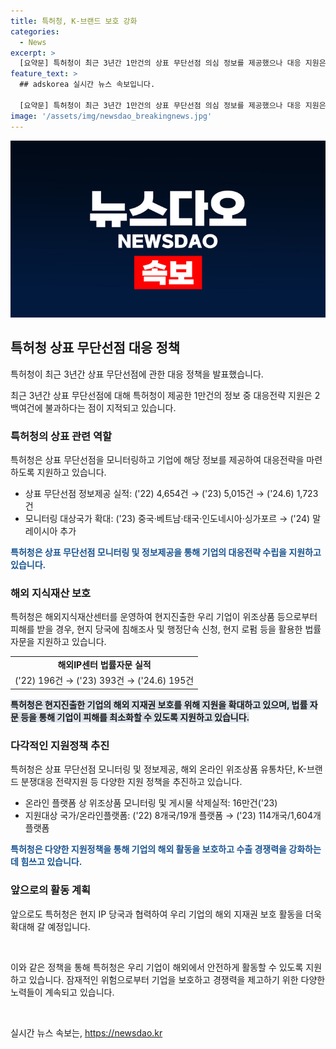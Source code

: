 ```yaml
---
title: 특허청, K-브랜드 보호 강화
categories:
  - News
excerpt: >
  [요약문] 특허청이 최근 3년간 1만건의 상표 무단선점 의심 정보를 제공했으나 대응 지원은 217건에 불과함. 특허청은 해외지식재산센터 운영을 통해 현지 당국에 침해조사, 법률 자문을 제공하여 우리 기업의 지적재산권을 보호하고 있다. 무단선점 정보제공, 온라인 위조상품 유통차단, 해외 브랜드 대응전략 지원 등을 추진하며, 앞으로도 현지 IP 당국과 협력하여 우리 기업의 지재권 보호 활동을 강화할 계획이다.
feature_text: >
  ## adskorea 실시간 뉴스 속보입니다.

  [요약문] 특허청이 최근 3년간 1만건의 상표 무단선점 의심 정보를 제공했으나 대응 지원은 217건에 불과함. 특허청은 해외지식재산센터 운영을 통해 현지 당국에 침해조사, 법률 자문을 제공하여 우리 기업의 지적재산권을 보호하고 있다. 무단선점 정보제공, 온라인 위조상품 유통차단, 해외 브랜드 대응전략 지원 등을 추진하며, 앞으로도 현지 IP 당국과 협력하여 우리 기업의 지재권 보호 활동을 강화할 계획이다.
image: '/assets/img/newsdao_breakingnews.jpg'
---
```


<p><img src="/assets/img/newsdao_breakingnews.jpg" alt="adskorea 속보" /></p>

<h2 data-ke-size="size26">특허청 상표 무단선점 대응 정책</h2>

<p>특허청이 최근 3년간 상표 무단선점에 관한 대응 정책을 발표했습니다.</p>

<p data-ke-size="size16"> 최근 3년간 상표 무단선점에 대해 특허청이 제공한 1만건의 정보 중 대응전략 지원은 2백여건에 불과하다는 점이 지적되고 있습니다.</p>

<h3>특허청의 상표 관련 역할</h3>

<p>특허청은 상표 무단선점을 모니터링하고 기업에 해당 정보를 제공하여 대응전략을 마련하도록 지원하고 있습니다.</p>

<ul>
  <li>상표 무단선점 정보제공 실적: ('22) 4,654건 → ('23) 5,015건 → ('24.6) 1,723건</li>
  <li>모니터링 대상국가 확대: ('23) 중국·베트남·태국·인도네시아·싱가포르 → ('24) 말레이시아 추가</li>
</ul>

<p><b><span style="color: #1a5490;">특허청은 상표 무단선점 모니터링 및 정보제공을 통해 기업의 대응전략 수립을 지원하고 있습니다.</span></b></p>

<h3>해외 지식재산 보호</h3>

<p>특허청은 해외지식재산센터를 운영하여 현지진출한 우리 기업이 위조상품 등으로부터 피해를 받을 경우, 현지 당국에 침해조사 및 행정단속 신청, 현지 로펌 등을 활용한 법률 자문을 지원하고 있습니다.</p>

<table>
  <tr>
    <td style="text-align: center; height: 17px;"><b>해외IP센터 법률자문 실적</b></td>
  </tr>
  <tr>
    <td style="text-align: center; height: 17px;">('22) 196건 → ('23) 393건 → ('24.6) 195건</td>
  </tr>
</table>

<p><b><span style="background-color: #21538527;">특허청은 현지진출한 기업의 해외 지재권 보호를 위해 지원을 확대하고 있으며, 법률 자문 등을 통해 기업이 피해를 최소화할 수 있도록 지원하고 있습니다.</span></b></p>

<h3>다각적인 지원정책 추진</h3>

<p>특허청은 상표 무단선점 모니터링 및 정보제공, 해외 온라인 위조상품 유통차단, K-브랜드 분쟁대응 전략지원 등 다양한 지원 정책을 추진하고 있습니다.</p>

<ul>
  <li>온라인 플랫폼 상 위조상품 모니터링 및 게시물 삭제실적: 16만건('23)</li>
  <li>지원대상 국가/온라인플랫폼: ('22) 8개국/19개 플랫폼 → ('23) 114개국/1,604개 플랫폼</li>
</ul>

<p><b><span style="color: #1a5490;">특허청은 다양한 지원정책을 통해 기업의 해외 활동을 보호하고 수출 경쟁력을 강화하는 데 힘쓰고 있습니다.</span></b></p>

<h3>앞으로의 활동 계획</h3>

<p>앞으로도 특허청은 현지 IP 당국과 협력하여 우리 기업의 해외 지재권 보호 활동을 더욱 확대해 갈 예정입니다.</p>

<p data-ke-size="size16">&nbsp;</p>

<p>이와 같은 정책을 통해 특허청은 우리 기업이 해외에서 안전하게 활동할 수 있도록 지원하고 있습니다. 잠재적인 위험으로부터 기업을 보호하고 경쟁력을 제고하기 위한 다양한 노력들이 계속되고 있습니다.</p>

<p data-ke-size="size16">&nbsp;</p>
실시간 뉴스 속보는, <a href="https://newsdao.kr" rel="dofollow">https://newsdao.kr</a>


